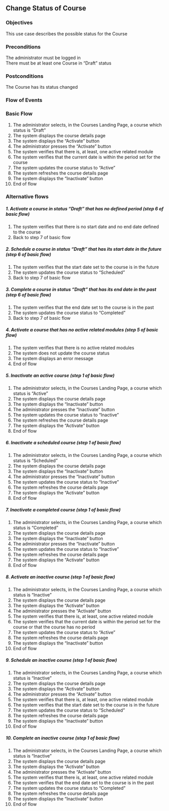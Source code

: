 ## Change Status of Course

### Objectives 
This use case describes the possible status for the Course
 
### Preconditions
The administrator must be logged in  
There must be at least one Course in “Draft” status
 
### Postconditions
The Course has its status changed
 
### Flow of Events

### Basic Flow  
   1. The administrator selects, in the Courses Landing Page, a course which status is “Draft”
   2. The system displays the course details page
   3. The system displays the “Activate” button
   4. The administrator presses the “Activate” button
   5. The system verifies that there is, at least, one active related module
   6. The system verifies that the current date is within the period set for the course
   7. The system updates the course status to “Active”
   8. The system refreshes the course details page
   9. The system displays the “Inactivate” button
   10. End of flow

### Alternative flows  

##### 1. Activate a course in status “Draft” that has no defined period (step 6 of basic flow)
   1. The system verifies that there is no start date and no end date defined to the course
   2. Back to step 7 of basic flow

##### 2. Schedule a course in status “Draft” that has its start date in the future (step 6 of basic flow)
   1. The system verifies that the start date set to the course is in the future
   2. The system updates the course status to “Scheduled”
   3. Back to step 7 of basic flow

##### 3. Complete a course in status “Draft” that has its end date in the past (step 6 of basic flow)
   1. The system verifies that the end date set to the course is in the past
   2. The system updates the course status to “Completed”
   3. Back to step 7 of basic flow

##### 4. Activate a course that has no active related modules (step 5 of basic flow)
   1. The system verifies that there is no active related modules
   2. The system does not update the course status
   3. The system displays an error message 
   4. End of flow

##### 5. Inactivate an active course (step 1 of basic flow)
   1. The administrator selects, in the Courses Landing Page, a course which status is “Active”
   2. The system displays the course details page
   3. The system displays the “Inactivate” button
   4. The administrator presses the “Inactivate” button
   5. The system updates the course status to “Inactive”
   6. The system refreshes the course details page
   7. The system displays the “Activate” button
   8. End of flow

##### 6. Inactivate a scheduled course (step 1 of basic flow)
   1. The administrator selects, in the Courses Landing Page, a course which status is “Scheduled”
   2. The system displays the course details page
   3. The system displays the “Inactivate” button
   4. The administrator presses the “Inactivate” button
   5. The system updates the course status to “Inactive”
   6. The system refreshes the course details page
   7. The system displays the “Activate” button
   8. End of flow

##### 7. Inactivate a completed course (step 1 of basic flow)
   1. The administrator selects, in the Courses Landing Page, a course which status is “Completed”
   2. The system displays the course details page
   3. The system displays the “Inactivate” button
   4. The administrator presses the “Inactivate” button
   5. The system updates the course status to “Inactive”
   6. The system refreshes the course details page
   7. The system displays the “Activate” button
   8. End of flow

##### 8. Activate an inactive course (step 1 of basic flow)
   1. The administrator selects, in the Courses Landing Page, a course which status is “Inactive”
   2. The system displays the course details page
   3. The system displays the “Activate” button
   4. The administrator presses the “Activate” button
   5. The system verifies that there is, at least, one active related module
   6. The system verifies that the current date is within the period set for the course or that the course has no period
   7. The system updates the course status to “Active”
   8. The system refreshes the course details page
   9. The system displays the “Inactivate” button
   10. End of flow

##### 9. Schedule an inactive course (step 1 of basic flow)
   1. The administrator selects, in the Courses Landing Page, a course which status is “Inactive”
   2. The system displays the course details page
   3. The system displays the “Activate” button
   4. The administrator presses the “Activate” button
   5. The system verifies that there is, at least, one active related module
   6. The system verifies that the start date set to the course is in the future
   7. The system updates the course status to “Scheduled”
   8. The system refreshes the course details page
   9. The system displays the “Inactivate” button
   10. End of flow

##### 10. Complete an inactive course (step 1 of basic flow)
   1. The administrator selects, in the Courses Landing Page, a course which status is “Inactive”
   2. The system displays the course details page
   3. The system displays the “Activate” button
   4. The administrator presses the “Activate” button
   5. The system verifies that there is, at least, one active related module
   6. The system verifies that the end date set to the course is in the past
   7. The system updates the course status to “Completed”
   8. The system refreshes the course details page
   9. The system displays the “Inactivate” button
   10. End of flow
